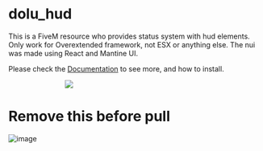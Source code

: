 # dolu_hud

This is a FiveM resource who provides status system with hud elements.
Only work for Overextended framework, not ESX or anything else.
The nui was made using React and Mantine UI.


Please check the [Documentation](https://dolutattoo.github.io/docs/dolu_hud/introduction) to see more, and how to install.


<div align='center' style='width:25vw'><img src='https://i.imgur.com/depQRs9.png'/></div>

# Remove this before pull

![image](https://user-images.githubusercontent.com/87270976/212683334-7bb463d0-4c2e-489c-8df0-84b2a2934568.png)
